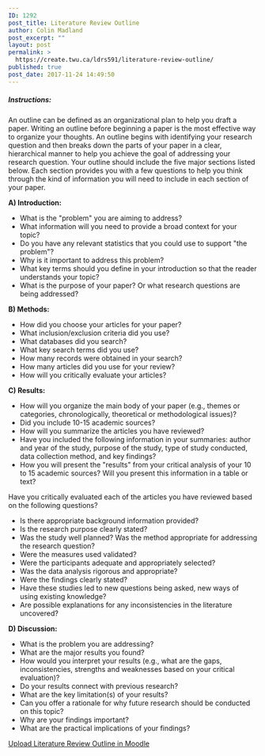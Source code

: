 ```yaml
---
ID: 1292
post_title: Literature Review Outline
author: Colin Madland
post_excerpt: ""
layout: post
permalink: >
  https://create.twu.ca/ldrs591/literature-review-outline/
published: true
post_date: 2017-11-24 14:49:50
---
```

<h5>Instructions:</h5>

An outline can be defined as an organizational plan to help you draft a paper. Writing an outline before beginning a paper is the most effective way to organize your thoughts. An outline begins with identifying your research question and then breaks down the parts of your paper in a clear, hierarchical manner to help you achieve the goal of addressing your research question. Your outline should include the five major sections listed below. Each section provides you with a few questions to help you think through the kind of information you will need to include in each section of your paper.

<strong>A) Introduction:</strong>

<ul>
    <li>What is the "problem" you are aiming to address?</li>
    <li>What information will you need to provide a broad context for your topic?</li>
    <li>Do you have any relevant statistics that you could use to support "the problem"?</li>
    <li>Why is it important to address this problem?</li>
    <li>What key terms should you define in your introduction so that the reader understands your topic?</li>
    <li>What is the purpose of your paper? Or what research questions are being addressed?</li>
</ul>

<strong>B) Methods:</strong>

<ul>
    <li>How did you choose your articles for your paper?</li>
    <li>What inclusion/exclusion criteria did you use?</li>
    <li>What databases did you search?</li>
    <li>What key search terms did you use?</li>
    <li>How many records were obtained in your search?</li>
    <li>How many articles did you use for your review?</li>
    <li>How will you critically evaluate your articles?</li>
</ul>

<strong>C) Results:</strong>

<ul>
    <li>How will you organize the main body of your paper (e.g., themes or categories, chronologically, theoretical or methodological issues)?</li>
    <li>Did you include 10-15 academic sources?</li>
    <li>How will you summarize the articles you have reviewed?</li>
    <li>Have you included the following information in your summaries: author and year of the study, purpose of the study, type of study conducted, data collection method, and key findings?</li>
    <li>How you will present the "results" from your critical analysis of your 10 to 15 academic sources? Will you present this information in a table or text?</li>
</ul>

Have you critically evaluated each of the articles you have reviewed based on the following questions?

<ul>
    <li>Is there appropriate background information provided?</li>
    <li>Is the research purpose clearly stated?</li>
    <li>Was the study well planned? Was the method appropriate for addressing the research question?</li>
    <li>Were the measures used validated?</li>
    <li>Were the participants adequate and appropriately selected?</li>
    <li>Was the data analysis rigorous and appropriate?</li>
    <li>Were the findings clearly stated?</li>
    <li>Have these studies led to new questions being asked, new ways of using existing knowledge?</li>
    <li>Are possible explanations for any inconsistencies in the literature uncovered?</li>
</ul>

<strong>D) Discussion:</strong>

<ul>
    <li>What is the problem you are addressing?</li>
    <li>What are the major results you found?</li>
    <li>How would you interpret your results (e.g., what are the gaps, inconsistencies, strengths and weaknesses based on your critical evaluation)?</li>
    <li>Do your results connect with previous research?</li>
    <li>What are the key limitation(s) of your results?</li>
    <li>Can you offer a rationale for why future research should be conducted on this topic?</li>
    <li>Why are your findings important?</li>
    <li>What are the practical implications of your findings?</li>
</ul>

<!--themify_builder_static--><a href="https://learn.twu.ca/mod/assign/view.php?id=47835" >Upload Literature Review Outline in Moodle</a><!--/themify_builder_static-->